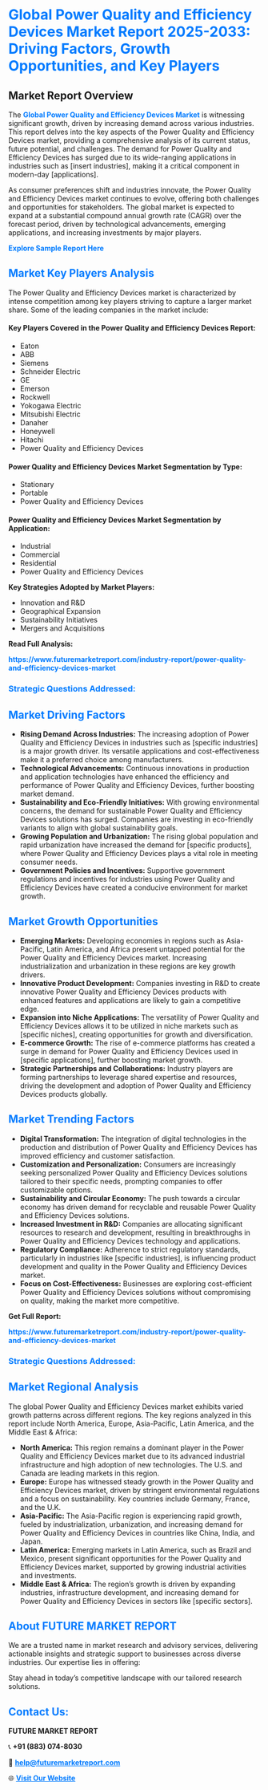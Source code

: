 <h1 style="color: #007BFF;">Global Power Quality and Efficiency Devices Market Report 2025-2033: Driving Factors, Growth Opportunities, and Key Players</h1>

<section id="overview">
<h2>Market Report Overview</h2>
<p>The <a href="https://www.futuremarketreport.com/industry-report/power-quality-and-efficiency-devices-market" style="color: #007BFF; text-decoration: none;"><strong>Global Power Quality and Efficiency Devices Market</strong></a> is witnessing significant growth, driven by increasing demand across various industries. This report delves into the key aspects of the Power Quality and Efficiency Devices market, providing a comprehensive analysis of its current status, future potential, and challenges. The demand for Power Quality and Efficiency Devices has surged due to its wide-ranging applications in industries such as [insert industries], making it a critical component in modern-day [applications].</p>
<p>As consumer preferences shift and industries innovate, the Power Quality and Efficiency Devices market continues to evolve, offering both challenges and opportunities for stakeholders. The global market is expected to expand at a substantial compound annual growth rate (CAGR) over the forecast period, driven by technological advancements, emerging applications, and increasing investments by major players.</p>
</section>

<section id="overview">
<p><a href="https://www.futuremarketreport.com/request-sample/reportId=101189" style="color: #007BFF; text-decoration: none;"><strong>Explore Sample Report Here</strong></a></p>
</section>

<section id="key-players">
<h2 style="color: #007BFF;">Market Key Players Analysis</h2>
<p>The Power Quality and Efficiency Devices market is characterized by intense competition among key players striving to capture a larger market share. Some of the leading companies in the market include:</p>
<h4>Key Players Covered in the Power Quality and Efficiency Devices Report:</h4>
<ul><li>Eaton</li><li>ABB</li><li>Siemens</li><li>Schneider Electric</li><li>GE</li><li>Emerson</li><li>Rockwell</li><li>Yokogawa Electric</li><li>Mitsubishi Electric</li><li>Danaher</li><li>Honeywell</li><li>Hitachi</li><li>Power Quality and Efficiency Devices</li></ul>
<h4>Power Quality and Efficiency Devices Market Segmentation by Type:</h4>
<ul><li>Stationary</li><li>Portable</li><li>Power Quality and Efficiency Devices</li></ul>

<h4>Power Quality and Efficiency Devices Market Segmentation by Application:</h4>
<ul><li>Industrial</li><li>Commercial</li><li>Residential</li><li>Power Quality and Efficiency Devices</li></ul>
<p><strong>Key Strategies Adopted by Market Players:</strong></p>
<ul>
<li>Innovation and R&D</li>
<li>Geographical Expansion</li>
<li>Sustainability Initiatives</li>
<li>Mergers and Acquisitions</li>
</ul>
</section>

<section>
<p><strong>Read Full Analysis: </strong></p><a href="https://www.futuremarketreport.com/industry-report/power-quality-and-efficiency-devices-market" style="color: #007BFF; text-decoration: none;"><strong>https://www.futuremarketreport.com/industry-report/power-quality-and-efficiency-devices-market</strong></a>
<h3 style="color: #007BFF;">Strategic Questions Addressed:</h3>
</section>

<section id="driving-factors">
<h2 style="color: #007BFF;">Market Driving Factors</h2>
<ul>
<li><strong>Rising Demand Across Industries:</strong> The increasing adoption of Power Quality and Efficiency Devices in industries such as [specific industries] is a major growth driver. Its versatile applications and cost-effectiveness make it a preferred choice among manufacturers.</li>
<li><strong>Technological Advancements:</strong> Continuous innovations in production and application technologies have enhanced the efficiency and performance of Power Quality and Efficiency Devices, further boosting market demand.</li>
<li><strong>Sustainability and Eco-Friendly Initiatives:</strong> With growing environmental concerns, the demand for sustainable Power Quality and Efficiency Devices solutions has surged. Companies are investing in eco-friendly variants to align with global sustainability goals.</li>
<li><strong>Growing Population and Urbanization:</strong> The rising global population and rapid urbanization have increased the demand for [specific products], where Power Quality and Efficiency Devices plays a vital role in meeting consumer needs.</li>
<li><strong>Government Policies and Incentives:</strong> Supportive government regulations and incentives for industries using Power Quality and Efficiency Devices have created a conducive environment for market growth.</li>
</ul>
</section>

<section id="growth-opportunities">
<h2 style="color: #007BFF;">Market Growth Opportunities</h2>
<ul>
<li><strong>Emerging Markets:</strong> Developing economies in regions such as Asia-Pacific, Latin America, and Africa present untapped potential for the Power Quality and Efficiency Devices market. Increasing industrialization and urbanization in these regions are key growth drivers.</li>
<li><strong>Innovative Product Development:</strong> Companies investing in R&D to create innovative Power Quality and Efficiency Devices products with enhanced features and applications are likely to gain a competitive edge.</li>
<li><strong>Expansion into Niche Applications:</strong> The versatility of Power Quality and Efficiency Devices allows it to be utilized in niche markets such as [specific niches], creating opportunities for growth and diversification.</li>
<li><strong>E-commerce Growth:</strong> The rise of e-commerce platforms has created a surge in demand for Power Quality and Efficiency Devices used in [specific applications], further boosting market growth.</li>
<li><strong>Strategic Partnerships and Collaborations:</strong> Industry players are forming partnerships to leverage shared expertise and resources, driving the development and adoption of Power Quality and Efficiency Devices products globally.</li>
</ul>
</section>

<section id="trending-factors">
<h2 style="color: #007BFF;">Market Trending Factors</h2>
<ul>
<li><strong>Digital Transformation:</strong> The integration of digital technologies in the production and distribution of Power Quality and Efficiency Devices has improved efficiency and customer satisfaction.</li>
<li><strong>Customization and Personalization:</strong> Consumers are increasingly seeking personalized Power Quality and Efficiency Devices solutions tailored to their specific needs, prompting companies to offer customizable options.</li>
<li><strong>Sustainability and Circular Economy:</strong> The push towards a circular economy has driven demand for recyclable and reusable Power Quality and Efficiency Devices solutions.</li>
<li><strong>Increased Investment in R&D:</strong> Companies are allocating significant resources to research and development, resulting in breakthroughs in Power Quality and Efficiency Devices technology and applications.</li>
<li><strong>Regulatory Compliance:</strong> Adherence to strict regulatory standards, particularly in industries like [specific industries], is influencing product development and quality in the Power Quality and Efficiency Devices market.</li>
<li><strong>Focus on Cost-Effectiveness:</strong> Businesses are exploring cost-efficient Power Quality and Efficiency Devices solutions without compromising on quality, making the market more competitive.</li>
</ul>
</section>

<section>
<p><strong>Get Full Report: </strong></p><a href="https://www.futuremarketreport.com/industry-report/power-quality-and-efficiency-devices-market" style="color: #007BFF; text-decoration: none;"><strong>https://www.futuremarketreport.com/industry-report/power-quality-and-efficiency-devices-market</strong></a>
<h3 style="color: #007BFF;">Strategic Questions Addressed:</h3>
</section>


<section id="regional-analysis">
<h2 style="color: #007BFF;">Market Regional Analysis</h2>
<p>The global Power Quality and Efficiency Devices market exhibits varied growth patterns across different regions. The key regions analyzed in this report include North America, Europe, Asia-Pacific, Latin America, and the Middle East & Africa:</p>
<ul>
<li><strong>North America:</strong> This region remains a dominant player in the Power Quality and Efficiency Devices market due to its advanced industrial infrastructure and high adoption of new technologies. The U.S. and Canada are leading markets in this region.</li>
<li><strong>Europe:</strong> Europe has witnessed steady growth in the Power Quality and Efficiency Devices market, driven by stringent environmental regulations and a focus on sustainability. Key countries include Germany, France, and the U.K.</li>
<li><strong>Asia-Pacific:</strong> The Asia-Pacific region is experiencing rapid growth, fueled by industrialization, urbanization, and increasing demand for Power Quality and Efficiency Devices in countries like China, India, and Japan.</li>
<li><strong>Latin America:</strong> Emerging markets in Latin America, such as Brazil and Mexico, present significant opportunities for the Power Quality and Efficiency Devices market, supported by growing industrial activities and investments.</li>
<li><strong>Middle East & Africa:</strong> The region’s growth is driven by expanding industries, infrastructure development, and increasing demand for Power Quality and Efficiency Devices in sectors like [specific sectors].</li>
</ul>
</section>

<footer>
<h2 style="color: #007BFF;">About FUTURE MARKET REPORT</h2>
<p>We are a trusted name in market research and advisory services, delivering actionable insights and strategic support to businesses across diverse industries. Our expertise lies in offering:</p>

<p>Stay ahead in today’s competitive landscape with our tailored research solutions.</p>

<h2 style="color: #007BFF;">Contact Us:</h2>
<p><strong>FUTURE MARKET REPORT</strong></p>
<p>📞 <strong>+91 (883) 074-8030</strong></p>
<p>📧 <strong><a href="mailto:help@futuremarketreport.com" style="color: #007BFF;">help@futuremarketreport.com</a></strong></p>
<p>🌐 <strong><a href="https://www.futuremarketreport.com/" style="color: #007BFF;">Visit Our Website</a></strong></p>
</footer>